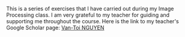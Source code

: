 This is a series of exercises that I have carried out during my Image Processing class. I am very grateful to my teacher for guiding and supporting me throughout the course. Here is the link to my teacher's Google Scholar page: [Van-Toi NGUYEN](https://scholar.google.com.vn/citations?user=XquTMewAAAAJ&hl=vi)
